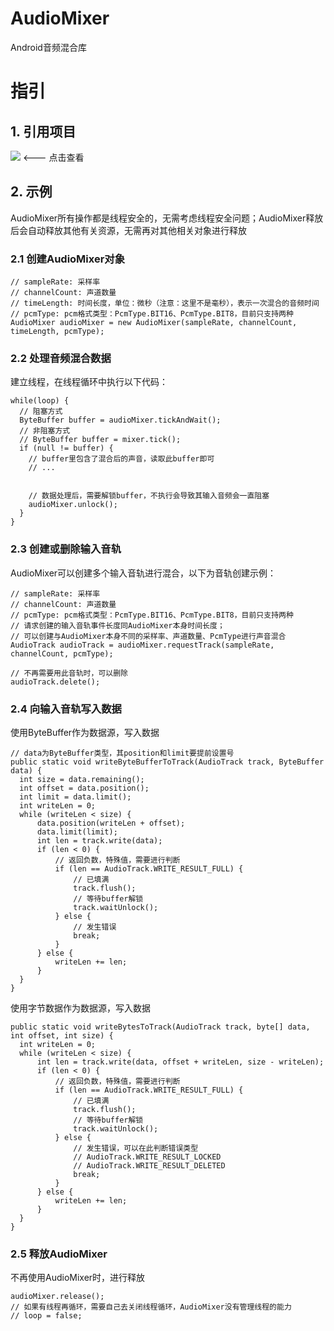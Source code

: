 # AudioMixer
Android音频混合库

# 指引

## 1. 引用项目

[![](https://jitpack.io/v/Mosect/AudioMixer.svg)](https://jitpack.io/#Mosect/AudioMixer) <--- 点击查看

## 2. 示例
AudioMixer所有操作都是线程安全的，无需考虑线程安全问题；AudioMixer释放后会自动释放其他有关资源，无需再对其他相关对象进行释放

### 2.1 创建AudioMixer对象

```
// sampleRate: 采样率
// channelCount: 声道数量
// timeLength: 时间长度，单位：微秒（注意：这里不是毫秒），表示一次混合的音频时间
// pcmType: pcm格式类型：PcmType.BIT16、PcmType.BIT8，目前只支持两种
AudioMixer audioMixer = new AudioMixer(sampleRate, channelCount, timeLength, pcmType);
```

### 2.2 处理音频混合数据

建立线程，在线程循环中执行以下代码：
```
while(loop) {
  // 阻塞方式
  ByteBuffer buffer = audioMixer.tickAndWait();
  // 非阻塞方式
  // ByteBuffer buffer = mixer.tick();
  if (null != buffer) {
    // buffer里包含了混合后的声音，读取此buffer即可
    // ...
    
    
    // 数据处理后，需要解锁buffer，不执行会导致其输入音频会一直阻塞
    audioMixer.unlock();
  }
}
```

### 2.3 创建或删除输入音轨

AudioMixer可以创建多个输入音轨进行混合，以下为音轨创建示例：
```
// sampleRate: 采样率
// channelCount: 声道数量
// pcmType: pcm格式类型：PcmType.BIT16、PcmType.BIT8，目前只支持两种
// 请求创建的输入音轨事件长度同AudioMixer本身时间长度；
// 可以创建与AudioMixer本身不同的采样率、声道数量、PcmType进行声音混合
AudioTrack audioTrack = audioMixer.requestTrack(sampleRate, channelCount, pcmType);

// 不再需要用此音轨时，可以删除
audioTrack.delete();
```

### 2.4 向输入音轨写入数据

使用ByteBuffer作为数据源，写入数据
```
// data为ByteBuffer类型，其position和limit要提前设置号
public static void writeByteBufferToTrack(AudioTrack track, ByteBuffer data) {
  int size = data.remaining();
  int offset = data.position();
  int limit = data.limit();
  int writeLen = 0;
  while (writeLen < size) {
      data.position(writeLen + offset);
      data.limit(limit);
      int len = track.write(data);
      if (len < 0) {
          // 返回负数，特殊值，需要进行判断
          if (len == AudioTrack.WRITE_RESULT_FULL) {
              // 已填满
              track.flush();
              // 等待buffer解锁
              track.waitUnlock();
          } else {
              // 发生错误
              break;
          }
      } else {
          writeLen += len;
      }
  }
}
```

使用字节数据作为数据源，写入数据
```
public static void writeBytesToTrack(AudioTrack track, byte[] data, int offset, int size) {
  int writeLen = 0;
  while (writeLen < size) {
      int len = track.write(data, offset + writeLen, size - writeLen);
      if (len < 0) {
          // 返回负数，特殊值，需要进行判断
          if (len == AudioTrack.WRITE_RESULT_FULL) {
              // 已填满
              track.flush();
              // 等待buffer解锁
              track.waitUnlock();
          } else {
              // 发生错误，可以在此判断错误类型
              // AudioTrack.WRITE_RESULT_LOCKED
              // AudioTrack.WRITE_RESULT_DELETED
              break;
          }
      } else {
          writeLen += len;
      }
  }
}
```

### 2.5 释放AudioMixer
不再使用AudioMixer时，进行释放

```
audioMixer.release();
// 如果有线程再循环，需要自己去关闭线程循环，AudioMixer没有管理线程的能力
// loop = false;
```
